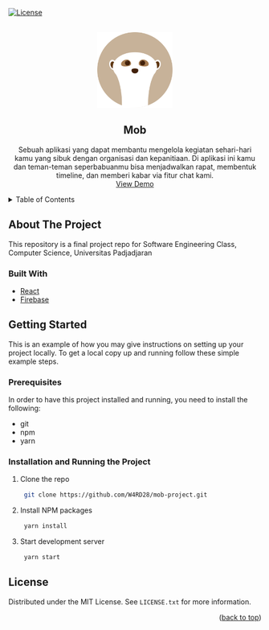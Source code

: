 <div id="top"></div>

<!-- PROJECT SHIELDS -->
[![License][license-shield]][license-url]


<!-- PROJECT LOGO -->
<br />
<div align="center">
  <a href="https://github.com/github_username/repo_name">
    <img src="src/logo.svg" alt="Logo" width="150" height="150">
  </a>

  <h2 align=center>Mob</h2>

  <p align="center">
    Sebuah aplikasi yang dapat membantu mengelola kegiatan sehari-hari kamu yang sibuk dengan organisasi dan kepanitiaan. Di aplikasi ini kamu dan teman-teman seperbabuanmu bisa menjadwalkan rapat, membentuk timeline, dan memberi kabar via fitur chat kami.
    <br />
    <a href="https://github.com/github_username/repo_name">View Demo</a>
  </p>
</div>

<!-- TABLE OF CONTENTS -->
<details>
  <summary>Table of Contents</summary>
  <ol>
    <li>
      <a href="#about-the-project">About The Project</a>
      <ul>
        <li><a href="#built-with">Built With</a></li>
      </ul>
    </li>
    <li>
      <a href="#getting-started">Getting Started</a>
      <ul>
        <li><a href="#prerequisites">Prerequisites</a></li>
        <li><a href="#installation">Installation</a></li>
      </ul>
    </li>
    <li><a href="#usage">Usage</a></li>
    <li><a href="#roadmap">Roadmap</a></li>
    <li><a href="#contributing">Contributing</a></li>
    <li><a href="#license">License</a></li>
    <li><a href="#contact">Contact</a></li>
    <li><a href="#acknowledgments">Acknowledgments</a></li>
  </ol>
</details>

<!-- ABOUT THE PROJECT -->
## About The Project

This repository is a final project repo for Software Engineering Class, Computer Science, Universitas Padjadjaran


### Built With

* [React](https://reactjs.org)
* [Firebase](https://firebase.google.com)

<!-- GETTING STARTED -->
## Getting Started

This is an example of how you may give instructions on setting up your project locally.
To get a local copy up and running follow these simple example steps.

### Prerequisites

In order to have this project installed and running, you need to install the following:
* git
* npm
* yarn

### Installation and Running the Project

1. Clone the repo
   ```sh
    git clone https://github.com/W4RD28/mob-project.git
   ```
2. Install NPM packages
   ```sh
    yarn install
   ```

3. Start development server
   ```sh
    yarn start
   ```

<!-- LICENSE -->
## License

Distributed under the MIT License. See `LICENSE.txt` for more information.

<p align="right">(<a href="#top">back to top</a>)</p>

<!-- MARKDOWN LINKS & IMAGES -->
<!-- https://www.markdownguide.org/basic-syntax/#reference-style-links -->
[license-shield]: https://img.shields.io/github/license/W4RD28/mob-project
[license-url]: https://github.com/W4RD28/mob-project/blob/main/LICENSE
